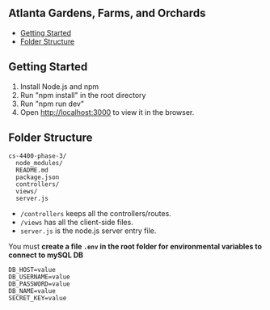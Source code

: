 ## Atlanta Gardens, Farms, and Orchards

- [Getting Started](#getting-started)
- [Folder Structure](#folder-structure)


## Getting Started
1) Install Node.js and npm
2) Run "npm install" in the root directory
3) Run "npm run dev"
4) Open [http://localhost:3000](http://localhost:3000) to view it in the browser.

## Folder Structure
```
cs-4400-phase-3/
  node_modules/
  README.md
  package.json
  controllers/
  views/
  server.js
```
* `/controllers` keeps all the controllers/routes.
* `/views` has all the client-side files.
* `server.js` is the node.js server entry file.

You must **create a file `.env` in the root folder for environmental variables to connect to mySQL DB**
```
DB_HOST=value
DB_USERNAME=value
DB_PASSWORD=value
DB_NAME=value
SECRET_KEY=value
```
